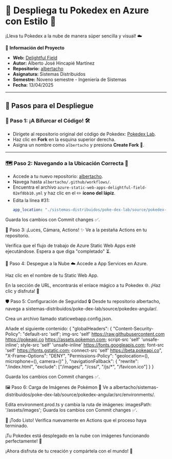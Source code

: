 # 🚀 Despliega tu Pokedex en Azure con Estilo 🌟

¡Lleva tu Pokedex a la nube de manera súper sencilla y visual! ☁️

📌 **Información del Proyecto**
- **Web:** [Delightful Field](https://delightful-field-02ef8bb10.6.azurestaticapps.net/)
- **Autor:** Alberto José Hincapié Martínez
- **Repositorio:** [albertacho](https://github.com/Albertohincapie11/albertacho)
- **Asignatura:** Sistemas Distribuidos
- **Semestre:** Noveno semestre - Ingeniería de Sistemas
- **Fecha:** 13/04/2025

---

## 🎯 Pasos para el Despliegue

### 🍴 Paso 1: ¡A Bifurcar el Código! 🛠️
- Dirígete al repositorio original del código de Pokedex: [Pokedex Lab](https://github.com/rcuello/ac4dem1a/tree/master/sistemas-distribuidos/poke-dex-lab).
- Haz clic en **Fork** en la esquina superior derecha.
- Asigna un nombre como `albertacho` y presiona **Create Fork** 🎉.

---

### 🗺️ Paso 2: Navegando a la Ubicación Correcta 🧭
- Accede a tu nuevo repositorio: [albertacho](https://github.com/albertacho/albertacho).
- Navega hasta `albertacho/.github/workflows/`.
- Encuentra el archivo `azure-static-web-apps-delightful-field-02ef8bb10.yml` y haz clic en el ✏️ **ícono del lápiz**.
- Edita la línea #31:
  ```yaml
  app_location: "./sistemas-distribuidos/poke-dex-lab/source/pokedex-angular"
Guarda los cambios con Commit changes ✅.

🚦 Paso 3: ¡Luces, Cámara, Actions! ✨
Ve a la pestaña Actions en tu repositorio.

Verifica que el flujo de trabajo de Azure Static Web Apps esté ejecutándose. Espera a que diga "completado" ⏳.

🚀 Paso 4: Despegue a la Nube ☁️
Accede a App Services en Azure.

Haz clic en el nombre de tu Static Web App.

En la sección de URL, encontrarás el enlace mágico a tu Pokedex 🌐. ¡Haz clic y disfruta! 👀

🛡️ Paso 5: Configuración de Seguridad 🔒
Desde tu repositorio albertacho, navega a sistemas-distribuidos/poke-dex-lab/source/pokedex-angular/.

Crea un archivo llamado staticwebapp.config.json.

Añade el siguiente contenido:
{
  "globalHeaders": {
    "Content-Security-Policy": "default-src 'self'; img-src 'self' https://raw.githubusercontent.com https://pokeapi.co https://assets.pokemon.com; script-src 'self' 'unsafe-inline'; style-src 'self' 'unsafe-inline' https://fonts.googleapis.com; font-src 'self' https://fonts.gstatic.com; connect-src 'self' https://beta.pokeapi.co",
    "X-Frame-Options": "DENY",
    "Permissions-Policy": "geolocation=(), microphone=(), camera=()"
  },
  "navigationFallback": {
    "rewrite": "/index.html",
    "exclude": ["/images/", "/css/", "/js/*", "/favicon.ico"]
  }
}

Guarda los cambios con Commit changes ✅.

🖼️ Paso 6: Carga de Imágenes de Pokémon 🎨
Ve a albertacho/sistemas-distribuidos/poke-dex-lab/source/pokedex-angular/src/environments/.

Edita environment.prod.ts y cambia la ruta de imágenes:
imagesPath: '/assets/images';
Guarda los cambios con Commit changes ✅.

🎉 ¡Todo Listo!
Verifica nuevamente en Actions que el proceso haya terminado.

¡Tu Pokedex está desplegado en la nube con imágenes funcionando perfectamente! 🎨

¡Ahora disfruta de tu creación y compártela con el mundo! 🚀





